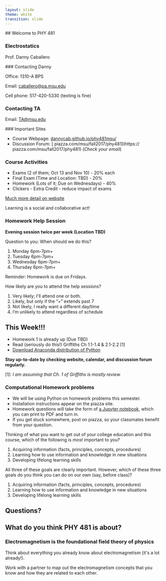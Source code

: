 ```yaml
---
layout: slide
theme: white
transition: slide
---
```


<section data-markdown>
## Welcome to PHY 481

### Electrostatics

Prof. Danny Caballero

</section>

<section data-markdown>
### Contacting Danny

Office: 1310-A BPS

Email: <caballero@pa.msu.edu>

Cell phone: 517-420-5330 (texting is fine)

### Contacting TA

Email: <TA@msu.edu>

</section>

<section data-markdown>
### Important Sites

* Course Webpage: [dannycab.github.io/phy481msu/](http://dannycab.github.io/phy481msu_f2017/)
* Discussion Forum: [
piazza.com/msu/fall2017/phy481](https://
piazza.com/msu/fall2017/phy481) (*Check your email*)

</section>

<section data-markdown>

### Course Activities
* Exams (2 of them; Oct 13 and Nov 10) - 20% each
* Final Exam (Time and Location: TBD) - 20%
* Homework (Lots of it; Due on Wednesdays) - 40%
* Clickers - Extra Credit - reduce impact of exams

[Much more detail on website](http://dannycab.github.io/phy481msu/)

</section>

<section data-markdown>

Learning is a social and collaborative act!

### Homework Help Session

**Evening session twice per week (Location TBD)**

Question to you: When should we do this?

1. Monday 6pm-7pm+
2. Tuesday 6pm-7pm+
3. Wednesday 6pm-7pm+
4. Thursday 6pm-7pm+

Reminder: Homework is due on Fridays.

</section>

<section data-markdown>

How likely are you to attend the help sessions?

1. Very likely; I'll attend one or both.
2. Likely, but only if the “+” extends past 7
3. Not likely, I really want a different day/time
4. I’m unlikely to attend regardless of schedule

</section>

<section data-markdown>

## This Week!!!

* Homework 1 is already up (Due TBD)
* Read (seriously do this!) Griffiths Ch 1.1-1.4 & 2.1-2.2 [1]
* [Download Anaconda distribution of Python](https://www.continuum.io/downloads)

**Stay up-to-date by checking website, calendar, and discussion forum regularly.**

[1]: *I am assuming that Ch. 1 of Griffiths is mostly review.*

</section>

<section data-markdown>

### Computational Homework problems

* We will be using Python on homework problems this semester.
* Installation instructions appear on the piazza site.
* Homework questions will take the form of [a Jupyter notebook](https://github.com/dannycab/phy481msu/blob/gh-pages/jupyter/HW1-GradientProblem.ipynb), which you can print to PDF and turn in.
* If you get stuck somewhere, post on piazza, so your classmates benefit from your question.

</section>


<section data-markdown>

Thinking of what you want to get out of your college education and this course, which of the following is *most* important to you?

1. Acquiring information (facts, principles, concepts, procedures)
2. Learning how to use information and knowledge in new situations
3. Developing lifelong learning skills

</section>

<section data-markdown>

All three of these goals are clearly important. However,  which of these three goals do you think you can do on our own (say, before class)?

1. Acquiring information (facts, principles, concepts, procedures)
2. Learning how to use information and knowledge in new situations
3. Developing lifelong learning skills

</section>

<section data-markdown>

# Questions?

</section>

<section data-markdown>

## What do you think PHY 481 is about?

</section>

<section data-markdown>

### Electromagnetism is the foundational field theory of physics

Think about everything you already know about electromagnetism (it's a lot already!).

Work with a partner to map out the electromagnetism concepts that you know and how they are related to each other.

</section>
